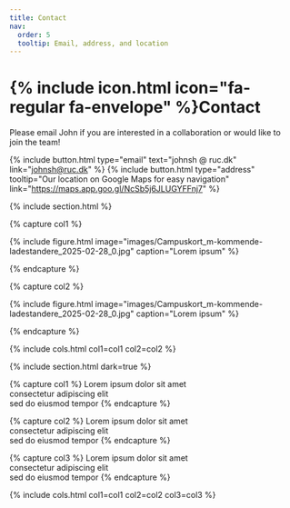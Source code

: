 ```yaml
---
title: Contact
nav:
  order: 5
  tooltip: Email, address, and location
---
```


# {% include icon.html icon="fa-regular fa-envelope" %}Contact

Please email John if you are interested in a collaboration or would like to join the team!

{%
  include button.html
  type="email"
  text="johnsh @ ruc.dk"
  link="johnsh@ruc.dk"
%}
{%
  include button.html
  type="address"
  tooltip="Our location on Google Maps for easy navigation"
  link="https://maps.app.goo.gl/NcSb5j6JLUGYFFnj7"
%}

{% include section.html %}

{% capture col1 %}

{%
  include figure.html
  image="images/Campuskort_m-kommende-ladestandere_2025-02-28_0.jpg"
  caption="Lorem ipsum"
%}

{% endcapture %}

{% capture col2 %}

{%
  include figure.html
  image="images/Campuskort_m-kommende-ladestandere_2025-02-28_0.jpg"
  caption="Lorem ipsum"
%}

{% endcapture %}

{% include cols.html col1=col1 col2=col2 %}

{% include section.html dark=true %}

{% capture col1 %}
Lorem ipsum dolor sit amet  
consectetur adipiscing elit  
sed do eiusmod tempor
{% endcapture %}

{% capture col2 %}
Lorem ipsum dolor sit amet  
consectetur adipiscing elit  
sed do eiusmod tempor
{% endcapture %}

{% capture col3 %}
Lorem ipsum dolor sit amet  
consectetur adipiscing elit  
sed do eiusmod tempor
{% endcapture %}

{% include cols.html col1=col1 col2=col2 col3=col3 %}
